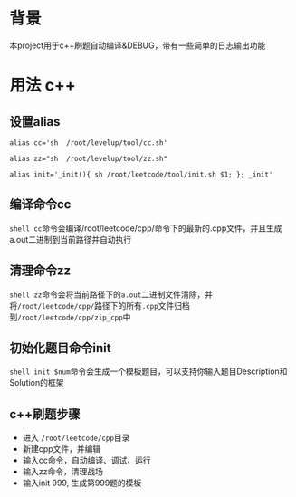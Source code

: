 # 背景
本project用于c++刷题自动编译&DEBUG，带有一些简单的日志输出功能

# 用法 c++
## 设置alias
`alias cc='sh  /root/levelup/tool/cc.sh'`

`alias zz="sh  /root/levelup/tool/zz.sh"`

`alias init='_init(){ sh /root/leetcode/tool/init.sh $1; }; _init'`

## 编译命令cc
`shell cc`命令会编译/root/leetcode/cpp/命令下的最新的.cpp文件，并且生成a.out二进制到当前路径并自动执行
## 清理命令zz
`shell zz`命令会将当前路径下的`a.out`二进制文件清除，并将`/root/leetcode/cpp/`路径下的所有`.cpp`文件归档到`/root/leetcode/cpp/zip_cpp`中
## 初始化题目命令init
`shell init $num`命令会生成一个模板题目，可以支持你输入题目Description和Solution的框架

## c++刷题步骤
- 进入 `/root/leetcode/cpp`目录
- 新建cpp文件，并编辑 
- 输入cc命令，自动编译、调试、运行
- 输入zz命令，清理战场
- 输入init 999, 生成第999题的模板

